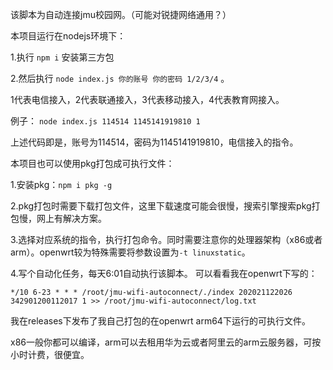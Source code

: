 该脚本为自动连接jmu校园网。（可能对锐捷网络通用？）

本项目运行在nodejs环境下：

1.执行 `npm i` 安装第三方包

2.然后执行 `node index.js 你的账号 你的密码 1/2/3/4` 。

1代表电信接入，2代表联通接入，3代表移动接入，4代表教育网接入。

例子： `node index.js 114514 1145141919810 1`

上述代码即是，账号为114514，密码为1145141919810，电信接入的指令。

本项目也可以使用pkg打包成可执行文件：

1.安装pkg：`npm i pkg -g`

2.pkg打包时需要下载打包文件，这里下载速度可能会很慢，搜索引擎搜索pkg打包慢，网上有解决方案。

3.选择对应系统的指令，执行打包命令。同时需要注意你的处理器架构（x86或者arm）。openwrt较为特殊需要将参数设置为`-t linuxstatic`。

4.写个自动化任务，每天6:01自动执行该脚本。 可以看看我在openwrt下写的：

`*/10 6-23 * * * /root/jmu-wifi-autoconnect/./index 202021122026 342901200112017 1 >> /root/jmu-wifi-autoconnect/log.txt
`

我在releases下发布了我自己打包的在openwrt arm64下运行的可执行文件。

x86一般你都可以编译，arm可以去租用华为云或者阿里云的arm云服务器，可按小时计费，很便宜。
